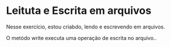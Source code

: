 # Leituta e Escrita em arquivos
Nesse exercício, estou criabdo, lendo e escrevendo em arquivos.<p>
O metódo write executa uma operação de escrita no arquivo..
